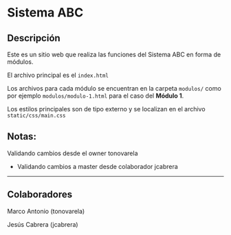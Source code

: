 # Sistema ABC

## Descripción

Este es un sitio web que realiza las funciones del Sistema ABC en forma de módulos.

El archivo principal es el `index.html`

Los archivos para cada módulo se encuentran en la carpeta `modulos/` como por ejemplo `modulos/modulo-1.html` para el caso del **Módulo 1**.

Los estilos principales son de tipo externo y se localizan en el archivo `static/css/main.css`

## Notas:
  Validando cambios desde el owner tonovarela
  - Validando cambios a master desde colaborador jcabrera
   ---
## Colaboradores
Marco Antonio (tonovarela)

Jesús Cabrera (jcabrera)


